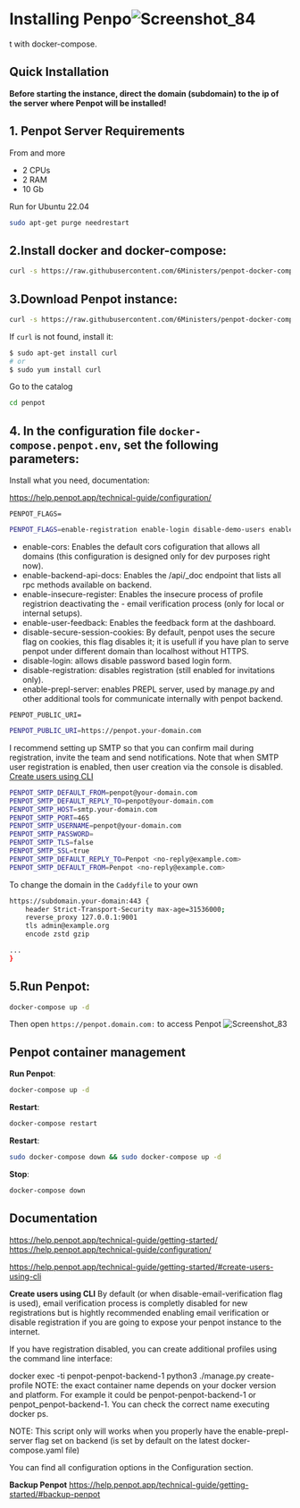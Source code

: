 
# Installing Penpo![Screenshot_84](https://github.com/6Ministers/penpot-docker-compose-for-prototypes-apps/assets/11208423/aea25938-c051-4bc8-b51c-34144f2af663)
t with docker-compose.

## Quick Installation

**Before starting the instance, direct the domain (subdomain) to the ip of the server where Penpot will be installed!**

## 1. Penpot Server Requirements
From and more
- 2 CPUs
- 2 RAM 
- 10 Gb 

Run for Ubuntu 22.04

``` bash
sudo apt-get purge needrestart
```

## 2.Install docker and docker-compose:

``` bash
curl -s https://raw.githubusercontent.com/6Ministers/penpot-docker-compose-for-prototypes-apps/master/setup.sh | sudo bash -s
```

## 3.Download Penpot instance:


``` bash
curl -s https://raw.githubusercontent.com/6Ministers/penpot-docker-compose-for-prototypes-apps/master/download.sh | sudo bash -s penpot
```

If `curl` is not found, install it:

``` bash
$ sudo apt-get install curl
# or
$ sudo yum install curl
```

Go to the catalog

``` bash
cd penpot
```
## 4. In the configuration file `docker-compose.penpot.env`, set the following parameters:

Install what you need, documentation:

https://help.penpot.app/technical-guide/configuration/

`PENPOT_FLAGS=`

``` bash
PENPOT_FLAGS=enable-registration enable-login disable-demo-users enable-email-verification enable-smtp enable-log-emails enable-login-with-password enable-prepl-server
```

- enable-cors: Enables the default cors cofiguration that allows all domains (this configuration is designed only for dev purposes right now).
- enable-backend-api-docs: Enables the /api/_doc endpoint that lists all rpc methods available on backend.
- enable-insecure-register: Enables the insecure process of profile registrion deactivating the - email verification process (only for local or internal setups).
- enable-user-feedback: Enables the feedback form at the dashboard.
- disable-secure-session-cookies: By default, penpot uses the secure flag on cookies, this flag disables it; it is usefull if you have plan to serve penpot under different domain than localhost without HTTPS.
- disable-login: allows disable password based login form.
- disable-registration: disables registration (still enabled for invitations only).
- enable-prepl-server: enables PREPL server, used by manage.py and other additional tools for communicate internally with penpot backend.


`PENPOT_PUBLIC_URI=`

``` bash
PENPOT_PUBLIC_URI=https://penpot.your-domain.com
```
I recommend setting up SMTP so that you can confirm mail during registration, invite the team and send notifications. Note that when SMTP user registration is enabled, then user creation via the console is disabled. [Create users using CLI](https://help.penpot.app/technical-guide/getting-started/#create-users-using-cli)

 
``` bash
PENPOT_SMTP_DEFAULT_FROM=penpot@your-domain.com
PENPOT_SMTP_DEFAULT_REPLY_TO=penpot@your-domain.com
PENPOT_SMTP_HOST=smtp.your-domain.com
PENPOT_SMTP_PORT=465
PENPOT_SMTP_USERNAME=penpot@your-domain.com
PENPOT_SMTP_PASSWORD=
PENPOT_SMTP_TLS=false
PENPOT_SMTP_SSL=true
PENPOT_SMTP_DEFAULT_REPLY_TO=Penpot <no-reply@example.com>
PENPOT_SMTP_DEFAULT_FROM=Penpot <no-reply@example.com>
```


To change the domain in the `Caddyfile` to your own

``` bash
https://subdomain.your-domain:443 {
    header Strict-Transport-Security max-age=31536000;
    reverse_proxy 127.0.0.1:9001
    tls admin@example.org
	encode zstd gzip

...	
}
```

## 5.Run Penpot:

``` bash
docker-compose up -d
```

Then open `https://penpot.domain.com:` to access Penpot
![Screenshot_83](https://github.com/6Ministers/penpot-docker-compose-for-prototypes-apps/assets/11208423/97c172d9-a814-4f90-b27f-3f484a86f923)


## Penpot container management

**Run Penpot**:

``` bash
docker-compose up -d
```

**Restart**:

``` bash
docker-compose restart
```

**Restart**:

``` bash
sudo docker-compose down && sudo docker-compose up -d
```

**Stop**:

``` bash
docker-compose down
```

## Documentation
https://help.penpot.app/technical-guide/getting-started/
https://help.penpot.app/technical-guide/configuration/


https://help.penpot.app/technical-guide/getting-started/#create-users-using-cli

**Create users using CLI**
By default (or when disable-email-verification flag is used), email verification process is completly disabled for new registrations but is hightly recommended enabling email verification or disable registration if you are going to expose your penpot instance to the internet.

If you have registration disabled, you can create additional profiles using the command line interface:

docker exec -ti penpot-penpot-backend-1 python3 ./manage.py create-profile
NOTE: the exact container name depends on your docker version and platform. For example it could be penpot-penpot-backend-1 or penpot_penpot-backend-1. You can check the correct name executing docker ps.

NOTE: This script only will works when you properly have the enable-prepl-server flag set on backend (is set by default on the latest docker-compose.yaml file)

You can find all configuration options in the Configuration section.


**Backup Penpot**
https://help.penpot.app/technical-guide/getting-started/#backup-penpot
